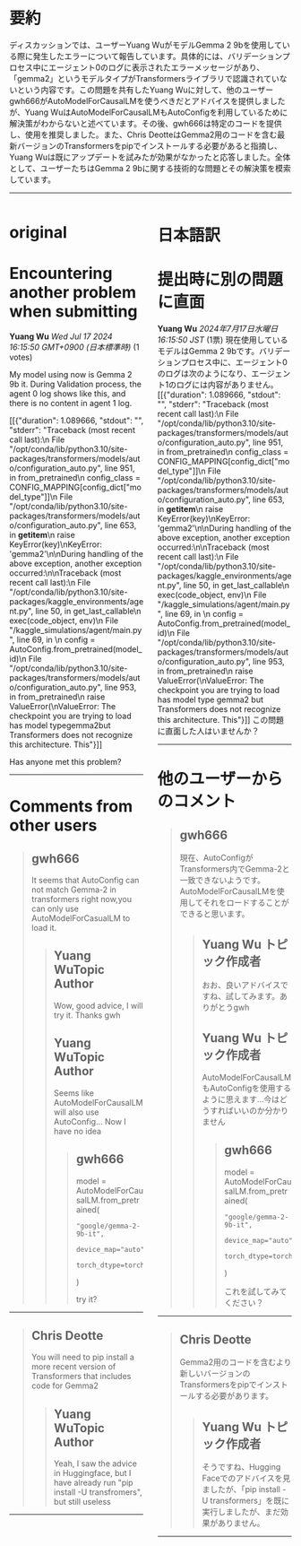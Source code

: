 # 要約 
ディスカッションでは、ユーザーYuang WuがモデルGemma 2 9bを使用している際に発生したエラーについて報告しています。具体的には、バリデーションプロセス中にエージェント0のログに表示されたエラーメッセージがあり、「gemma2」というモデルタイプがTransformersライブラリで認識されていないという内容です。この問題を共有したYuang Wuに対して、他のユーザーgwh666がAutoModelForCausalLMを使うべきだとアドバイスを提供しましたが、Yuang WuはAutoModelForCausalLMもAutoConfigを利用しているために解決策がわからないと述べています。その後、gwh666は特定のコードを提供し、使用を推奨しました。また、Chris DeotteはGemma2用のコードを含む最新バージョンのTransformersをpipでインストールする必要があると指摘し、Yuang Wuは既にアップデートを試みたが効果がなかったと応答しました。全体として、ユーザーたちはGemma 2 9bに関する技術的な問題とその解決策を模索しています。

---


<style>
.column-left{
  float: left;
  width: 47.5%;
  text-align: left;
}
.column-right{
  float: right;
  width: 47.5%;
  text-align: left;
}
.column-one{
  float: left;
  width: 100%;
  text-align: left;
}
</style>


<div class="column-left">

# original

# Encountering another problem when submitting

**Yuang Wu** *Wed Jul 17 2024 16:15:50 GMT+0900 (日本標準時)* (1 votes)

My model using now is Gemma 2 9b it. During Validation process, the agent 0 log shows like this, and there is no content in agent 1 log.

[[{"duration": 1.089666, "stdout": "", "stderr": "Traceback (most recent call last):\n  File \"/opt/conda/lib/python3.10/site-packages/transformers/models/auto/configuration_auto.py\", line 951, in from_pretrained\n    config_class = CONFIG_MAPPING[config_dict[\"model_type\"]]\n  File \"/opt/conda/lib/python3.10/site-packages/transformers/models/auto/configuration_auto.py\", line 653, in __getitem__\n    raise KeyError(key)\nKeyError: 'gemma2'\n\nDuring handling of the above exception, another exception occurred:\n\nTraceback (most recent call last):\n  File \"/opt/conda/lib/python3.10/site-packages/kaggle_environments/agent.py\", line 50, in get_last_callable\n    exec(code_object, env)\n  File \"/kaggle_simulations/agent/main.py\", line 69, in <module>\n    config = AutoConfig.from_pretrained(model_id)\n  File \"/opt/conda/lib/python3.10/site-packages/transformers/models/auto/configuration_auto.py\", line 953, in from_pretrained\n    raise ValueError(\nValueError: The checkpoint you are trying to load has model typegemma2but Transformers does not recognize this architecture. This"}]]

Has anyone met this problem?



---

 # Comments from other users

> ## gwh666
> 
> It seems that AutoConfig can not match Gemma-2 in transformers right now,you can only use AutoModelForCasualLM to load it.
> 
> 
> 
> > ## Yuang WuTopic Author
> > 
> > Wow, good advice, I will try it. Thanks gwh
> > 
> > 
> > 
> > ## Yuang WuTopic Author
> > 
> > Seems like AutoModelForCausalLM will also use AutoConfig… Now I have no idea
> > 
> > 
> > 
> > > ## gwh666
> > > 
> > > model = AutoModelForCausalLM.from_pretrained(
> > > 
> > >     "google/gemma-2-9b-it",
> > > 
> > >     device_map="auto",
> > > 
> > >     torch_dtype=torch.bfloat16
> > > 
> > > )
> > > 
> > > try it?
> > > 
> > > 
> > > 


---

> ## Chris Deotte
> 
> You will need to pip install a more recent version of Transformers that includes code for Gemma2
> 
> 
> 
> > ## Yuang WuTopic Author
> > 
> > Yeah, I saw the advice in Huggingface, but I have already run "pip install -U transfromers", but still useless
> > 
> > 
> > 


---



</div>
<div class="column-right">

# 日本語訳

# 提出時に別の問題に直面
**Yuang Wu** *2024年7月17日水曜日 16:15:50 JST* (1票)
現在使用しているモデルはGemma 2 9bです。バリデーションプロセス中に、エージェント0のログは次のようになり、エージェント1のログには内容がありません。
[[{"duration": 1.089666, "stdout": "", "stderr": "Traceback (most recent call last):\n  File \"/opt/conda/lib/python3.10/site-packages/transformers/models/auto/configuration_auto.py\", line 951, in from_pretrained\n    config_class = CONFIG_MAPPING[config_dict[\"model_type\"]]\n  File \"/opt/conda/lib/python3.10/site-packages/transformers/models/auto/configuration_auto.py\", line 653, in __getitem__\n    raise KeyError(key)\nKeyError: 'gemma2'\n\nDuring handling of the above exception, another exception occurred:\n\nTraceback (most recent call last):\n  File \"/opt/conda/lib/python3.10/site-packages/kaggle_environments/agent.py\", line 50, in get_last_callable\n    exec(code_object, env)\n  File \"/kaggle_simulations/agent/main.py\", line 69, in <module>\n    config = AutoConfig.from_pretrained(model_id)\n  File \"/opt/conda/lib/python3.10/site-packages/transformers/models/auto/configuration_auto.py\", line 953, in from_pretrained\n    raise ValueError(\nValueError: The checkpoint you are trying to load has model type gemma2 but Transformers does not recognize this architecture. This"}]]
この問題に直面した人はいませんか？

---
 # 他のユーザーからのコメント
> ## gwh666
> 
> 現在、AutoConfigがTransformers内でGemma-2と一致できないようです。AutoModelForCausalLMを使用してそれをロードすることができると思います。
> 
> 
> > ## Yuang Wu トピック作成者
> > 
> > おお、良いアドバイスですね、試してみます。ありがとうgwh
> > 
> > 
> > 
> > ## Yuang Wu トピック作成者
> > 
> > AutoModelForCausalLMもAutoConfigを使用するように思えます…今はどうすればいいのか分かりません
> > 
> > 
> > > ## gwh666
> > > 
> > > model = AutoModelForCausalLM.from_pretrained(
> > > 
> > >     "google/gemma-2-9b-it",
> > > 
> > >     device_map="auto",
> > > 
> > >     torch_dtype=torch.bfloat16
> > > 
> > > )
> > > 
> > > これを試してみてください？
> > > 
> > > 
---
> ## Chris Deotte
> 
> Gemma2用のコードを含むより新しいバージョンのTransformersをpipでインストールする必要があります。
> 
> 
> > ## Yuang Wu トピック作成者
> > 
> > そうですね、Hugging Faceでのアドバイスを見ましたが、「pip install -U transformers」を既に実行しましたが、まだ効果がありません。
> > 
> > 
---


</div>